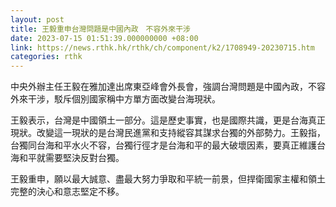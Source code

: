 ```yaml
---
layout: post
title: 王毅重申台灣問題是中國內政　不容外來干涉
date: 2023-07-15 01:51:39.000000000 +08:00
link: https://news.rthk.hk/rthk/ch/component/k2/1708949-20230715.htm
categories: rthk
---
```


中央外辦主任王毅在雅加達出席東亞峰會外長會，強調台灣問題是中國內政，不容外來干涉，駁斥個別國家稱中方單方面改變台海現狀。 

王毅表示，台灣是中國領土一部分。這是歷史事實，也是國際共識，更是台海真正現狀。改變這一現狀的是台灣民進黨和支持縱容其謀求台獨的外部勢力。王毅指，台獨同台海和平水火不容，台獨行徑才是台海和平的最大破壞因素，要真正維護台海和平就需要堅決反對台獨。

王毅重申，願以最大誠意、盡最大努力爭取和平統一前景，但捍衛國家主權和領土完整的決心和意志堅定不移。
